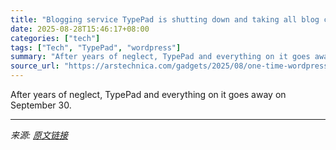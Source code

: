 ```yaml
---
title: "Blogging service TypePad is shutting down and taking all blog content with it"
date: 2025-08-28T15:46:17+08:00
categories: ["tech"]
tags: ["Tech", "TypePad", "wordpress"]
summary: "After years of neglect, TypePad and everything on it goes away on September 30."
source_url: "https://arstechnica.com/gadgets/2025/08/one-time-wordpress-competitor-typepad-ends-its-slide-into-obscurity-by-shutting-down/"
---
```


After years of neglect, TypePad and everything on it goes away on September 30.

---

*来源: [原文链接](https://arstechnica.com/gadgets/2025/08/one-time-wordpress-competitor-typepad-ends-its-slide-into-obscurity-by-shutting-down/)*
